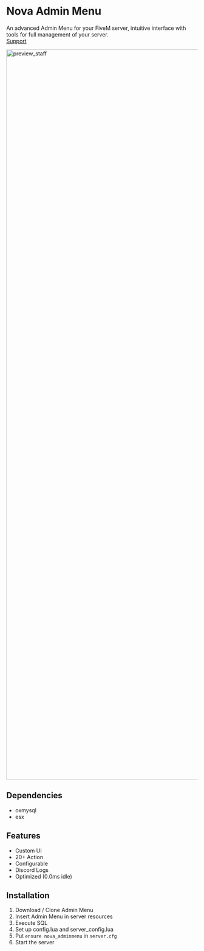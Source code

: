 # **Nova Admin Menu**
An advanced Admin Menu for your FiveM server, intuitive interface with tools for full management of your server.<br>
[Support](https://discord.gg/HNhCsR9cHU)

<img width="1920" alt="preview_staff" src="https://github.com/NovaScripts123/nova_adminmenu/assets/142164748/2b19c1fb-87fd-479e-9f04-bbd854834c0c">


## **Dependencies**
- oxmysql
- esx

## **Features**
- Custom UI
- 20+ Action
- Configurable 
- Discord Logs
- Optimized (0.0ms idle)

## **Installation**
1. Download / Clone Admin Menu
2. Insert Admin Menu in server resources
3. Execute SQL
4. Set up config.lua and server_config.lua
5. Put `ensure nova_adminmenu` in `server.cfg`
6. Start the server
